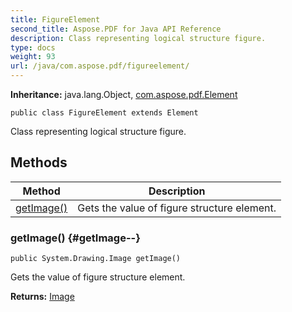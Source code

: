 ```yaml
---
title: FigureElement
second_title: Aspose.PDF for Java API Reference
description: Class representing logical structure figure.
type: docs
weight: 93
url: /java/com.aspose.pdf/figureelement/
---
```

**Inheritance:**
java.lang.Object, [com.aspose.pdf.Element](../../com.aspose.pdf/element)
```
public class FigureElement extends Element
```

Class representing logical structure figure.
## Methods

| Method | Description |
| --- | --- |
| [getImage()](#getImage--) | Gets the value of figure structure element. |
### getImage() {#getImage--}
```
public System.Drawing.Image getImage()
```


Gets the value of figure structure element.

**Returns:**
[Image](../../com.aspose.ms.system.drawing/image)
